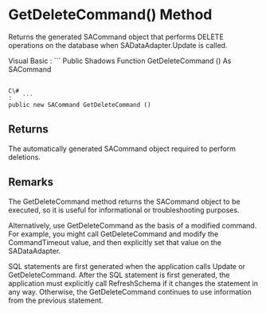 <!-- loio3c101d546c5f1014925ec90f4abce800 -->

# GetDeleteCommand\(\) Method

Returns the generated SACommand object that performs DELETE operations on the database when SADataAdapter.Update is called.



Visual Basic
:   ```
Public Shadows Function GetDeleteCommand () As SACommand
```

C\#
:   ```
public new SACommand GetDeleteCommand ()
```



## Returns

The automatically generated SACommand object required to perform deletions.



## Remarks

The GetDeleteCommand method returns the SACommand object to be executed, so it is useful for informational or troubleshooting purposes.

Alternatively, use GetDeleteCommand as the basis of a modified command. For example, you might call GetDeleteCommand and modify the CommandTimeout value, and then explicitly set that value on the SADataAdapter.

SQL statements are first generated when the application calls Update or GetDeleteCommand. After the SQL statement is first generated, the application must explicitly call RefreshSchema if it changes the statement in any way. Otherwise, the GetDeleteCommand continues to use information from the previous statement.

